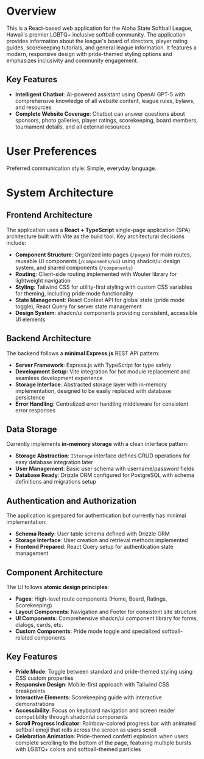 # Overview

This is a React-based web application for the Aloha State Softball League, Hawaii's premier LGBTQ+ inclusive softball community. The application provides information about the league's board of directors, player rating guides, scorekeeping tutorials, and general league information. It features a modern, responsive design with pride-themed styling options and emphasizes inclusivity and community engagement.

## Key Features
- **Intelligent Chatbot**: AI-powered assistant using OpenAI GPT-5 with comprehensive knowledge of all website content, league rules, bylaws, and resources
- **Complete Website Coverage**: Chatbot can answer questions about sponsors, photo galleries, player ratings, scorekeeping, board members, tournament details, and all external resources

# User Preferences

Preferred communication style: Simple, everyday language.

# System Architecture

## Frontend Architecture

The application uses a **React + TypeScript** single-page application (SPA) architecture built with Vite as the build tool. Key architectural decisions include:

- **Component Structure**: Organized into pages (`/pages`) for main routes, reusable UI components (`/components/ui`) using shadcn/ui design system, and shared components (`/components`)
- **Routing**: Client-side routing implemented with Wouter library for lightweight navigation
- **Styling**: Tailwind CSS for utility-first styling with custom CSS variables for theming, including pride mode functionality
- **State Management**: React Context API for global state (pride mode toggle), React Query for server state management
- **Design System**: shadcn/ui components providing consistent, accessible UI elements

## Backend Architecture

The backend follows a **minimal Express.js** REST API pattern:

- **Server Framework**: Express.js with TypeScript for type safety
- **Development Setup**: Vite integration for hot module replacement and seamless development experience
- **Storage Interface**: Abstracted storage layer with in-memory implementation, designed to be easily replaced with database persistence
- **Error Handling**: Centralized error handling middleware for consistent error responses

## Data Storage

Currently implements **in-memory storage** with a clean interface pattern:

- **Storage Abstraction**: `IStorage` interface defines CRUD operations for easy database integration later
- **User Management**: Basic user schema with username/password fields
- **Database Ready**: Drizzle ORM configured for PostgreSQL with schema definitions and migrations setup

## Authentication and Authorization

The application is prepared for authentication but currently has minimal implementation:

- **Schema Ready**: User table schema defined with Drizzle ORM
- **Storage Interface**: User creation and retrieval methods implemented
- **Frontend Prepared**: React Query setup for authentication state management

## Component Architecture

The UI follows **atomic design principles**:

- **Pages**: High-level route components (Home, Board, Ratings, Scorekeeping)
- **Layout Components**: Navigation and Footer for consistent site structure
- **UI Components**: Comprehensive shadcn/ui component library for forms, dialogs, cards, etc.
- **Custom Components**: Pride mode toggle and specialized softball-related components

## Key Features

- **Pride Mode**: Toggle between standard and pride-themed styling using CSS custom properties
- **Responsive Design**: Mobile-first approach with Tailwind CSS breakpoints
- **Interactive Elements**: Scorekeeping guide with interactive demonstrations
- **Accessibility**: Focus on keyboard navigation and screen reader compatibility through shadcn/ui components
- **Scroll Progress Indicator**: Rainbow-colored progress bar with animated softball emoji that rolls across the screen as users scroll
- **Celebration Animation**: Pride-themed confetti explosion when users complete scrolling to the bottom of the page, featuring multiple bursts with LGBTQ+ colors and softball-themed particles